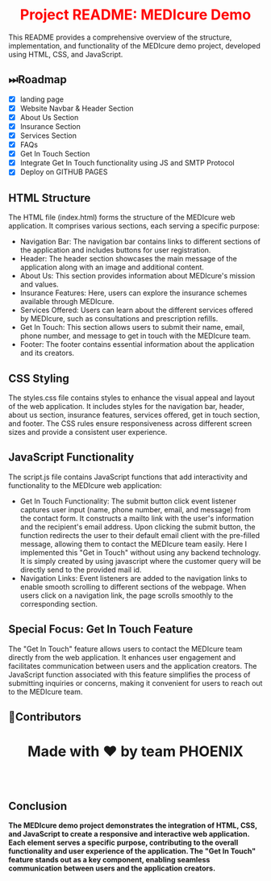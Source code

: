 <h1 style="color:red; text-align:center;">Project README: MEDIcure Demo</h1>


<p>This README provides a comprehensive overview of the structure, implementation, and functionality of the MEDIcure demo project, developed using HTML, CSS, and JavaScript.</p>

## ⏭Roadmap
- [x] landing page
- [x] Website Navbar & Header Section
- [x] About Us Section
- [x] Insurance Section
- [x] Services Section
- [x] FAQs
- [x] Get In Touch Section
- [x] Integrate Get In Touch functionality using JS and SMTP Protocol
- [x] Deploy on GITHUB PAGES

<h2>HTML Structure</h2>
<p>The HTML file (index.html) forms the structure of the MEDIcure web application. It comprises various sections, each serving a specific purpose:</p>

<ul>
  <li>Navigation Bar: The navigation bar contains links to different sections of the application and includes buttons for user registration.</li>
  <li>Header: The header section showcases the main message of the application along with an image and additional content.</li>
  <li>About Us: This section provides information about MEDIcure's mission and values.</li>
  <li>Insurance Features: Here, users can explore the insurance schemes available through MEDIcure.</li>
  <li>Services Offered: Users can learn about the different services offered by MEDIcure, such as consultations and prescription refills.</li>
  <li>Get In Touch: This section allows users to submit their name, email, phone number, and message to get in touch with the MEDIcure team.</li>
  <li>Footer: The footer contains essential information about the application and its creators.</li>
</ul>

<h2>CSS Styling</h2>
<p>The styles.css file contains styles to enhance the visual appeal and layout of the web application. It includes styles for the navigation bar, header, about us section, insurance features, services offered, get in touch section, and footer. The CSS rules ensure responsiveness across different screen sizes and provide a consistent user experience.</p>

<h2>JavaScript Functionality</h2>
<p>The script.js file contains JavaScript functions that add interactivity and functionality to the MEDIcure web application:</p>

<ul>
  <li>Get In Touch Functionality: The submit button click event listener captures user input (name, phone number, email, and message) from the contact form. It constructs a mailto link with the user's information and the recipient's email address. Upon clicking the submit button, the function redirects the user to their default email client with the pre-filled message, allowing them to contact the MEDIcure team easily. Here I implemented this "Get in Touch" without using any backend technology. It is simply created by using javascript where the customer query will be directly send to the provided mail id.</li>
  <li>Navigation Links: Event listeners are added to the navigation links to enable smooth scrolling to different sections of the webpage. When users click on a navigation link, the page scrolls smoothly to the corresponding section.</li>
</ul>

<h2>Special Focus: Get In Touch Feature</h2>
<p>The "Get In Touch" feature allows users to contact the MEDIcure team directly from the web application. It enhances user engagement and facilitates communication between users and the application creators. The JavaScript function associated with this feature simplifies the process of submitting inquiries or concerns, making it convenient for users to reach out to the MEDIcure team.</p>

## 🌊Contributors
<div>
<h1 align="center">
 <b>Made with ❤️ by team PHOENIX
<h1>
</div>

<h2>Conclusion</h2>
<p>The MEDIcure demo project demonstrates the integration of HTML, CSS, and JavaScript to create a responsive and interactive web application. Each element serves a specific purpose, contributing to the overall functionality and user experience of the application. The "Get In Touch" feature stands out as a key component, enabling seamless communication between users and the application creators.</p>